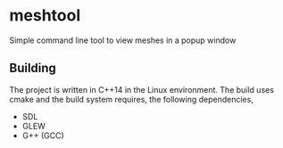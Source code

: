 # meshtool
Simple command line tool to view meshes in a popup window

## Building

The project is written in C++14 in the Linux environment.  The build uses cmake and the build system requires, 
the following dependencies,

* SDL
* GLEW
* G++ (GCC)

